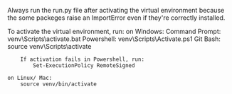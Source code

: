 Always run the run.py file after activating the virtual environment because the some packeges raise an ImportError even if they're correctly installed.

To activate the virtual environment, run:
    on Windows: 
        Command Prompt: venv\Scripts\activate.bat
        Powershell: venv\Scripts\Activate.ps1
        Git Bash: source venv\Scripts\activate

        If activation fails in Powershell, run:
            Set-ExecutionPolicy RemoteSigned

    on Linux/ Mac:
        source venv/bin/activate

